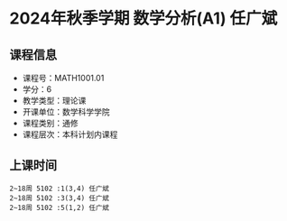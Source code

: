 # 2024年秋季学期 数学分析(A1) 任广斌






## 课程信息

- 课程号：MATH1001.01
- 学分：6
- 教学类型：理论课
- 开课单位：数学科学学院
- 课程类别：通修
- 课程层次：本科计划内课程

## 上课时间

```
2~18周 5102 :1(3,4) 任广斌
2~18周 5102 :3(3,4) 任广斌
2~18周 5102 :5(1,2) 任广斌
```

